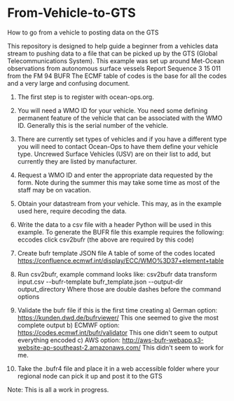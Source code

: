 # From-Vehicle-to-GTS
How to go from a vehicle to posting data on the GTS

This repository is designed to help guide a beginner from a vehicles data stream to pushing data to a file that can be picked up by the GTS (Global Telecommunications System).
This example was set up around Met-Ocean observations from autonomous surface vessels Report Sequence 3 15 011 from the FM 94 BUFR 
The ECMF table of codes is the base for all the codes and a very large and confusing document.

1) The first step is to register with ocean-ops.org.
2) You will need a WMO ID for your vehicle.  You need some defining permanent feature of the vehicle that can be associated with the WMO ID.  Generally this is the serial number of the vehicle.
3) There are currently set types of vehicles and if you have a different type you will need to contact Ocean-Ops to have them define your vehicle type.  Uncrewed Surface Vehicles (USV) are on their list to add, but currently they are listed by manufacturer.
4) Request a WMO ID and enter the appropriate data requested by the form.  Note during the summer this may take some time as most of the staff may be on vacation.
5) Obtain your datastream from your vehicle.  This may, as in the example used here, require decoding the data.
6) Write the data to a csv file with a header
Python will be used in this example. To generate the BUFR file this example requires the following:
    eccodes
    click
    csv2bufr (the above are required by this code)

7) Create bufr template JSON file  A table of some of the codes located https://confluence.ecmwf.int/display/ECC/WMO%3D37+element+table 
8) Run csv2bufr, example command looks like:
      csv2bufr data transform input.csv --bufr-template bufr_template.json --output-dir output_directory
      Where those are double dashes before the command options
9) Validate the bufr file if this is the first time creating
    a) German option: https://kunden.dwd.de/bufrviewer/  This one seemed to give the most complete output
    b) ECMWF option: https://codes.ecmwf.int/bufr/validator  This one didn't seem to output everything encoded
    c) AWS option: http://aws-bufr-webapp.s3-website-ap-southeast-2.amazonaws.com/ This didn't seem to work for me.
10) Take the .bufr4 file and place it in a web accessible folder where your regional node can pick it up and post it to the GTS

Note: This is all a work in progress.
